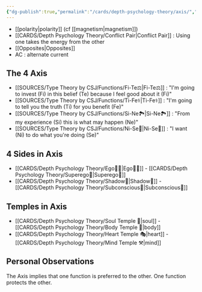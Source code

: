 ```yaml
---
{"dg-publish":true,"permalink":"/cards/depth-psychology-theory/axis/","created":"2022-12-13T22:16:55.860+01:00","updated":"2023-04-24T20:04:05.970+02:00"}
---
```



- [[polarity\|polarity]] (cf [[magnetism\|magnetism]])
- [[CARDS/Depth Psychology Theory/Conflict Pair\|Conflict Pair]] : Using one takes the energy from the other 
- [[Opposites\|Opposites]] 
- AC : alternate current 

## The 4 Axis
- [[SOURCES/Type Theory by CSJ/Functions/Fi-Te⚖️\|Fi-Te⚖️]] : "I'm going to invest (Fi) in this belief (Te) because I feel good about it (Fi)"
- [[SOURCES/Type Theory by CSJ/Functions/Ti-Fe⚕️\|Ti-Fe⚕️]] : "I'm going to tell you the truth (Ti) for you benefit (Fe)"
- [[SOURCES/Type Theory by CSJ/Functions/Si-Ne🏞️\|Si-Ne🏞️]] : "From my experience (Si) this is what may happen (Ne)"
- [[SOURCES/Type Theory by CSJ/Functions/Ni-Se🌠\|Ni-Se🌠]] : "I want (Ni) to do what you're doing (Se)" 

## 4 Sides in Axis
- [[CARDS/Depth Psychology Theory/Ego🙋‍♂️\|Ego🙋‍♂️]] - [[CARDS/Depth Psychology Theory/Superego👹\|Superego👹]]
- [[CARDS/Depth Psychology Theory/Shadow👤\|Shadow👤]] - [[CARDS/Depth Psychology Theory/Subconscious🤸\|Subconscious🤸]]

## Temples in Axis
- [[CARDS/Depth Psychology Theory/Soul Temple 👥\|soul]] - [[CARDS/Depth Psychology Theory/Body Temple 🌳\|body]]
- [[CARDS/Depth Psychology Theory/Heart Temple 🎭\|heart]] - [[CARDS/Depth Psychology Theory/Mind Temple ⚒️\|mind]]

## Personal Observations
The Axis implies that one function is preferred to the other. 
One function protects the other. 
